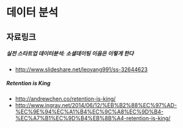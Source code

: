 # 데이터 분석


## 자료링크
##### 실전 스타트업 데이터분석: 소셜데이팅 이음은 이렇게 한다
- http://www.slideshare.net/leoyang991/ss-32644623

##### Retention is King
- http://andrewchen.co/retention-is-king/
- http://www.ingray.net/2014/06/12/%EB%B2%88%EC%97%AD-%EC%9E%94%EC%A1%B4%EC%9C%A8%EC%9D%B4-%EC%A7%B1%EC%9D%B4%EB%8B%A4-retention-is-king/
